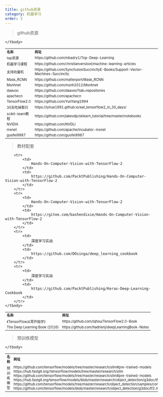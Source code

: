 ```yaml
---
title: github资源
category: 机器学习
order: 3
---
```


> github资源
<table width="1033" style="font-size: 0.8em;">
	<tbody>
		<tr>
			<td>
				<strong>
					名称
				</strong>
			</td>
			<td>
				<strong>
					网址
				</strong>
			</td>
		</tr>
		<tr>
			<td>
				top资源
			</td>
			<td>
				https://github.com/mbadry1/Top-Deep-Learning
			</td>
		</tr>
		<tr>
			<td>
				机器学习课程
			</td>
			<td>
				https://github.com/christianversloot/machine-learning-articles
			</td>
		</tr>
		<tr>
			<td>
				支持向量机
			</td>
			<td>
				https://github.com/SyncfusionSuccinctlyE-Books/Support-Vector-Machines-Succinctly
			</td>
		</tr>
		<tr>
			<td>
				Mask_RCNN
			</td>
			<td>
				https://github.com/matterport/Mask_RCNN
			</td>
		</tr>
		<tr>
			<td>
				Msnhnet
			</td>
			<td>
				https://github.com/msnh2012/Msnhnet
			</td>
		</tr>
		<tr>
			<td>
				daavoo
			</td>
			<td>
				https://github.com/daavoo?tab=repositories
			</td>
		</tr>
		<tr>
			<td>
				apachecn
			</td>
			<td>
				https://github.com/apachecn
			</td>
		</tr>
		<tr>
			<td>
				 TensorFlow2.0
			</td>
			<td>
				https://github.com/YunYang1994
			</td>
		</tr>
		<tr>
			<td>
				30天吃掉那只
			</td>
			<td>
				https://lyhue1991.github.io/eat_tensorflow2_in_30_days/
			</td>
		</tr>
		<tr>
			<td>
				scikit-learn教程
			</td>
			<td>
				https://github.com/jakevdp/sklearn_tutorial/tree/master/notebooks
			</td>
		</tr>
		<tr>
			<td>
				NVIDIA
			</td>
			<td>
				https://github.com/NVDLI
			</td>
		</tr>
		<tr>
			<td>
				mxnet
			</td>
			<td>
				https://github.com/apache/incubator-mxnet
			</td>
		</tr>
		<tr>
			<td>
				guofei9987
			</td>
			<td>
				https://github.com/guofei9987
			</td>
		</tr>
		
	</tbody>
</table>


> 教材配套
<table width="1033" style="font-size: 0.8em;">
	<tbody>
		<tr>
			<td>
				<strong>
					名称
				</strong>
			</td>
			<td>
				<strong>
					网址
				</strong>
			</td>
		</tr>
		<tr>
			<td>
				《TensorFlow从零开始学》
			</td>
			<td>
				https://github.com/lqhou/TensorFlow2.0-Book
			</td>
		</tr>
		<tr>
			<td>
				The Deep Learning Book (2016)
			</td>
			<td>
				https://github.com/hadrienj/deepLearningBook-Notes
			</td>
		</tr>
		
		<tr>
			<td>
				Hands-On-Computer-Vision-with-TensorFlow-2
			</td>
			<td>
				https://github.com/PacktPublishing/Hands-On-Computer-Vision-with-TensorFlow-2
			</td>
		</tr>
		<tr>
			<td>
				Hands-On-Computer-Vision-with-TensorFlow-2
			</td>
			<td>
				https://gitee.com/bashendixie/Hands-On-Computer-Vision-with-TensorFlow-2
			</td>
		</tr>
		<tr>
			<td>
				深度学习实战
			</td>
			<td>
				https://github.com/DOsinga/deep_learning_cookbook
			</td>
		</tr>
		<tr>
			<td>
				深度学习实战
			</td>
			<td>
				https://github.com/PacktPublishing/Keras-Deep-Learning-Cookbook
			</td>
		</tr>
	</tbody>
</table>


> 预训练模型
<table width="1033" style="font-size: 0.8em;">
	<tbody>
		<tr>
			<td>
				<strong>
					名称
				</strong>
			</td>
			<td>
				<strong>
					网址
				</strong>
			</td>
		</tr>
		<tr>
			<td>
				预训练模型
			</td>
			<td>
				https://github.com/tensorflow/models/tree/master/research/slim#pre-trained-models<br/>
				https://hub.fastgit.org//tensorflow/models/tree/master/research/slim<br/>
				https://github.com/tensorflow/models/tree/master/research/slim#pre-trained-models<br/>
				https://hub.fastgit.org/tensorflow/models/blob/master/research/object_detection/g3doc/tf2_detection_zoo.md<br/>
				https://github.com/tensorflow/models/tree/master/research/object_detection/samples/configs<br/>
				https://github.com/tensorflow/models/blob/master/research/object_detection/g3doc/tf2.md
			</td>
		</tr>
		
	</tbody>
</table>


